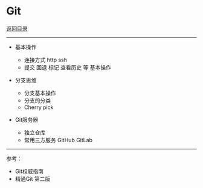 # Git

[返回目录](./README.md)

---

- 基本操作
  - 连接方式 http ssh
  - 提交 回退 标记 查看历史 等 基本操作

- 分支思维
  - 分支基本操作
  - 分支的分类
  - Cherry pick

- Git服务器
  - 独立仓库
  - 常用三方服务 GitHub GitLab

---

参考：

- Git权威指南
- 精通Git 第二版